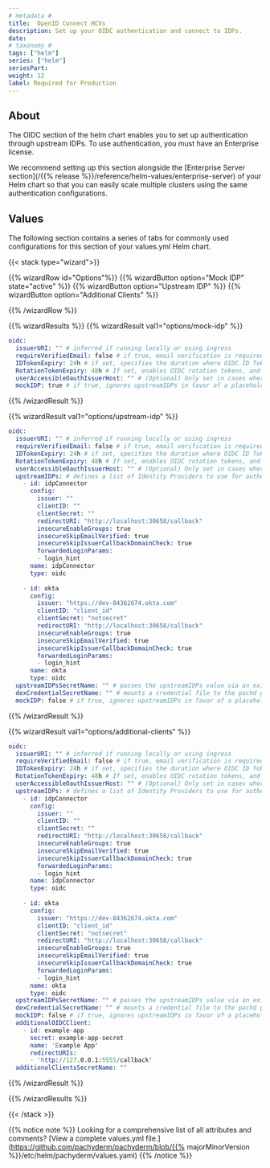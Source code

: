 ```yaml
---
# metadata # 
title:  OpenID Connect HCVs
description: Set up your OIDC authentication and connect to IDPs. 
date: 
# taxonomy #
tags: ["helm"]
series: ["helm"]
seriesPart:
weight: 12
label: Required for Production
--- 
```

## About 

The OIDC section of the helm chart enables you to set up authentication through upstream IDPs. To use authentication, you must have an Enterprise license. 

We recommend setting up this section alongside the [Enterprise Server section](/{{% release %}}/reference/helm-values/enterprise-server) of your Helm chart so that you can easily scale multiple clusters using the same authentication configurations.

## Values 

The following section contains a series of tabs for commonly used configurations for this section of your values.yml Helm chart. 

{{< stack type="wizard">}}

{{% wizardRow id="Options"%}}
{{% wizardButton option="Mock IDP" state="active" %}}
{{% wizardButton option="Upstream IDP" %}}
{{% wizardButton option="Additional Clients" %}}

{{% /wizardRow %}}

{{% wizardResults  %}}
{{% wizardResult val1="options/mock-idp" %}}

```s
oidc:
  issuerURI: "" # inferred if running locally or using ingress
  requireVerifiedEmail: false # if true, email verification is required to authenticate
  IDTokenExpiry: 24h # if set, specifies the duration where OIDC ID Tokens are valid; parsed into golang's time.Duration: https://pkg.go.dev/time#example-ParseDuration
  RotationTokenExpiry: 48h # If set, enables OIDC rotation tokens, and specifies the duration where they are valid.
  userAccessibleOauthIssuerHost: "" # (Optional) Only set in cases where the issuerURI is not user accessible (ie. localhost install)
  mockIDP: true # if true, ignores upstreamIDPs in favor of a placeholder IDP with the username/password of "admin"/"password"
```
{{% /wizardResult %}}

{{% wizardResult val1="options/upstream-idp" %}}

```s
oidc:
  issuerURI: "" # inferred if running locally or using ingress
  requireVerifiedEmail: false # if true, email verification is required to authenticate
  IDTokenExpiry: 24h # if set, specifies the duration where OIDC ID Tokens are valid; parsed into golang's time.Duration: https://pkg.go.dev/time#example-ParseDuration
  RotationTokenExpiry: 48h # If set, enables OIDC rotation tokens, and specifies the duration where they are valid.
  userAccessibleOauthIssuerHost: "" # (Optional) Only set in cases where the issuerURI is not user accessible (ie. localhost install)
  upstreamIDPs: # defines a list of Identity Providers to use for authentication.  https://dexidp.io/docs/connectors/
    - id: idpConnector
      config:
        issuer: ""
        clientID: ""
        clientSecret: ""
        redirectURI: "http://localhost:30658/callback"
        insecureEnableGroups: true
        insecureSkipEmailVerified: true
        insecureSkipIssuerCallbackDomainCheck: true
        forwardedLoginParams:
        - login_hint
      name: idpConnector
      type: oidc
  
    - id: okta
      config:
        issuer: "https://dev-84362674.okta.com"
        clientID: "client_id"
        clientSecret: "notsecret"
        redirectURI: "http://localhost:30658/callback"
        insecureEnableGroups: true
        insecureSkipEmailVerified: true
        insecureSkipIssuerCallbackDomainCheck: true
        forwardedLoginParams:
        - login_hint
      name: okta
      type: oidc
  upstreamIDPsSecretName: "" # passes the upstreamIDPs value via an existing k8s secret (key: `upstream-idps`)
  dexCredentialSecretName: "" # mounts a credential file to the pachd pod at /dexcreds/ (e.g., serviceAccountFilePath: /dexcreds/googleAuth.json); required for some dex configs like Google.
  mockIDP: false # if true, ignores upstreamIDPs in favor of a placeholder IDP with the username/password of "admin"/"password"
```
{{% /wizardResult %}}

{{% wizardResult val1="options/additional-clients" %}}

```s
oidc:
  issuerURI: "" # inferred if running locally or using ingress
  requireVerifiedEmail: false # if true, email verification is required to authenticate
  IDTokenExpiry: 24h # if set, specifies the duration where OIDC ID Tokens are valid; parsed into golang's time.Duration: https://pkg.go.dev/time#example-ParseDuration
  RotationTokenExpiry: 48h # If set, enables OIDC rotation tokens, and specifies the duration where they are valid.
  userAccessibleOauthIssuerHost: "" # (Optional) Only set in cases where the issuerURI is not user accessible (ie. localhost install)
  upstreamIDPs: # defines a list of Identity Providers to use for authentication.  https://dexidp.io/docs/connectors/
    - id: idpConnector
      config:
        issuer: ""
        clientID: ""
        clientSecret: ""
        redirectURI: "http://localhost:30658/callback"
        insecureEnableGroups: true
        insecureSkipEmailVerified: true
        insecureSkipIssuerCallbackDomainCheck: true
        forwardedLoginParams:
        - login_hint
      name: idpConnector
      type: oidc
  
    - id: okta
      config:
        issuer: "https://dev-84362674.okta.com"
        clientID: "client_id"
        clientSecret: "notsecret"
        redirectURI: "http://localhost:30658/callback"
        insecureEnableGroups: true
        insecureSkipEmailVerified: true
        insecureSkipIssuerCallbackDomainCheck: true
        forwardedLoginParams:
        - login_hint
      name: okta
      type: oidc
  upstreamIDPsSecretName: "" # passes the upstreamIDPs value via an existing k8s secret (key: `upstream-idps`)
  dexCredentialSecretName: "" # mounts a credential file to the pachd pod at /dexcreds/ (e.g., serviceAccountFilePath: /dexcreds/googleAuth.json); required for some dex configs like Google.
  mockIDP: false # if true, ignores upstreamIDPs in favor of a placeholder IDP with the username/password of "admin"/"password"
  additionalOIDCClient:
    - id: example-app
      secret: example-app-secret
      name: 'Example App'
      redirectURIs:
      - 'http://127.0.0.1:5555/callback'
  additionalClientsSecretName: ""
```
{{% /wizardResult %}}

{{% /wizardResults  %}}

{{< /stack >}}

{{% notice note %}}
Looking for a comprehensive list of all attributes and comments? [View a complete values.yml file.](https://github.com/pachyderm/pachyderm/blob/{{% majorMinorVersion %}}/etc/helm/pachyderm/values.yaml)
{{% /notice %}}